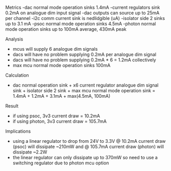 Metrics
-dac normal mode operation sinks 1.4mA
-current regulators sink 0.2mA on analogue dim input signal
-dac outputs can source up to 25mA per channel
-i2c comm current sink is nedlidgible (uA)
-isolator side 2 sinks up to 3.1 mA
-psoc normal mode operation sinks 4.5mA
-photon normal mode operation sinks up to 100mA average, 430mA peak

Analysis
- mcus will supply 6 analogue dim signals
- dacs will have no problem supplying 0.2mA per analogue dim signal
- dacs will have no problem supplying 0.2mA * 6 = 1.2mA collectively
- max mcu normal mode operation sinks 100mA

Calculation
- dac normal operation sink + x6 current regulator analogue dim signal sink + isolator side 2 sink + max mcu normal mode operation sink = 1.4mA + 1.2mA + 3.1mA + max(4.5mA, 100mA)

Result
- if using psoc, 3v3 current draw = 10.2mA
- if using photon, 3v3 current draw = 105.7mA

Implications
- using a linear regulator to drop from 24V to 3.3V @ 10.2mA current draw (psoc) will dissipate ~210mW and @ 105.7mA current draw (photon) will dissipate ~2.2W
- the linear regulator can only dissipate up to 370mW so need to use a switching regulator due to photon mcu option